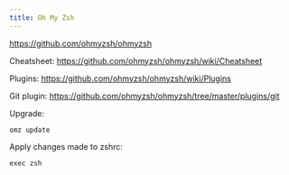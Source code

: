 ```yaml
---
title: Oh My Zsh
---
```


https://github.com/ohmyzsh/ohmyzsh

Cheatsheet: https://github.com/ohmyzsh/ohmyzsh/wiki/Cheatsheet

Plugins: https://github.com/ohmyzsh/ohmyzsh/wiki/Plugins

Git plugin: https://github.com/ohmyzsh/ohmyzsh/tree/master/plugins/git

Upgrade:

```
omz update
```

Apply changes made to zshrc:

```
exec zsh
```
